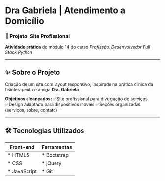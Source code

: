 # Dra Gabriela | Atendimento a Domicílio 

### 📝 Projeto: Site Profissional
**Atividade prática** do módulo 14 do curso *Profissão: Desenvolvedor Full Stack Python*

---

## ✨ Sobre o Projeto
Criação de um site com layout responsivo, inspirado na prática clinica da fisioterapeuta e amiga **Dra. Gabriela**.

**Objetivos alcançados:**
✅Site profissional para divulgação de serviços
✅Design adaptado para dispositivos móveis
✅Seções organizadas (serviços, sobre, contato)

---

## 🛠 Tecnologias Utilizados
| Front-end | Ferramentas |
|-------|-------|
| * HTML5| * Bootstrap|
| * CSS| * jQuery|
| * JavaScript| * Git|

